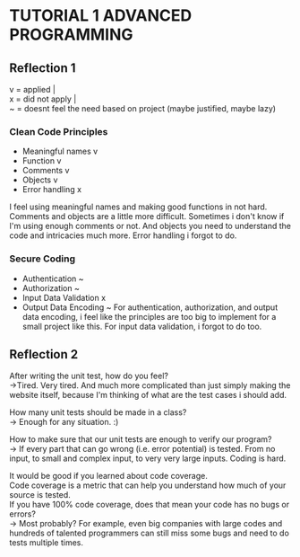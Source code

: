 # TUTORIAL 1 ADVANCED PROGRAMMING

## Reflection 1

v = applied |  
x = did not apply |  
~ = doesnt feel the need based on project (maybe justified, maybe lazy)

### Clean Code Principles
- Meaningful names v
- Function v
- Comments v
- Objects v
- Error handling x

I feel using meaningful names and making good functions in not hard. Comments and objects are a little more difficult. Sometimes i don't know if I'm using enough comments or not. And objects you need to understand the code and intricacies much more. Error handling i forgot to do.

### Secure Coding
- Authentication ~
- Authorization ~
- Input Data Validation x
- Output Data Encoding ~
  For authentication, authorization, and output data encoding, i feel like the principles are too big to implement for a small project like this. For input data validation, i forgot to do too.

## Reflection 2

After writing the unit test, how do you feel?   
->Tired. Very tired. And much more complicated than just simply making the website itself, because I'm thinking of what are the test cases i should add.

How many unit tests should be made in a class?   
-> Enough for any situation. :)

How to make sure that our unit tests are enough to verify our program?  
-> If every part that can go wrong (i.e. error potential) is tested. From no input, to small and complex input, to very very large inputs. Coding is hard.

It would be good if you learned about code coverage.   
Code coverage is a metric that can help you understand how much of your source is tested.   
If you have 100% code coverage, does that mean your code has no bugs or errors?  
-> Most probably? For example, even big companies with large codes and hundreds of talented programmers can still miss some bugs and need to do tests multiple times.